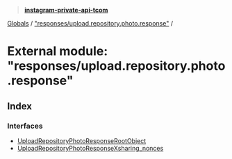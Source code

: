 > **[instagram-private-api-tcom](../README.md)**

[Globals](../README.md) / ["responses/upload.repository.photo.response"](_responses_upload_repository_photo_response_.md) /

# External module: "responses/upload.repository.photo.response"

## Index

### Interfaces

* [UploadRepositoryPhotoResponseRootObject](../interfaces/_responses_upload_repository_photo_response_.uploadrepositoryphotoresponserootobject.md)
* [UploadRepositoryPhotoResponseXsharing_nonces](../interfaces/_responses_upload_repository_photo_response_.uploadrepositoryphotoresponsexsharing_nonces.md)